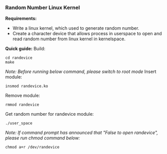 ### Random Number Linux Kernel 
**Requirements:**
- Write a linux kernel, which used to generate random number.
- Create a character device that allows process in userspace to open and read random number from linux kernel in kernelspace.

**Quick guide:**
Build:
```
cd randevice
make
```
*Note: Before running below command, please switch to root mode*
Insert module:
```
insmod randevice.ko
```
Remove module:
```
rmmod randevice
```
Get random number for randevice module:
```
./user_space
```
*Note: If command prompt has announced that "False to open randevice", please run chmod command below:*
```
chmod a+r /dev/randevice